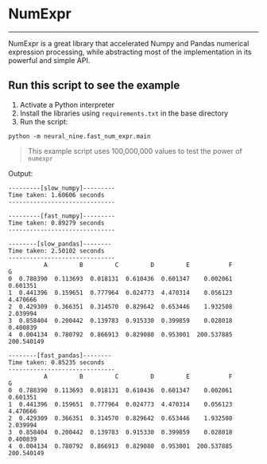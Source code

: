 # NumExpr

---
NumExpr is a great library that accelerated Numpy and Pandas numerical expression processing, while abstracting most of the implementation in its powerful and simple API.

## Run this script to see the example
1. Activate a Python interpreter
2. Install the libraries using `requirements.txt` in the base directory
3. Run the script: 
```commandline
python -m neural_nine.fast_num_expr.main
```
> This example script uses 100,000,000 values to test the power of `numexpr`

Output:
```
---------[slow_numpy]---------
Time taken: 1.60606 seconds
------------------------------

---------[fast_numpy]---------
Time taken: 0.89279 seconds
------------------------------

--------[slow_pandas]--------
Time taken: 2.50102 seconds
------------------------------
          A         B         C         D         E           F           G
0  0.788390  0.113693  0.018131  0.610436  0.601347    0.002061    0.601351
1  0.441396  0.159651  0.777964  0.024773  4.470314    0.056123    4.470666
2  0.429309  0.366351  0.314570  0.829642  0.653446    1.932508    2.039994
3  0.858404  0.200442  0.139783  0.915330  0.399859    0.028018    0.400839
4  0.004134  0.780792  0.866913  0.829080  0.953001  200.537885  200.540149

--------[fast_pandas]--------
Time taken: 0.85235 seconds
------------------------------
          A         B         C         D         E           F           G
0  0.788390  0.113693  0.018131  0.610436  0.601347    0.002061    0.601351
1  0.441396  0.159651  0.777964  0.024773  4.470314    0.056123    4.470666
2  0.429309  0.366351  0.314570  0.829642  0.653446    1.932508    2.039994
3  0.858404  0.200442  0.139783  0.915330  0.399859    0.028018    0.400839
4  0.004134  0.780792  0.866913  0.829080  0.953001  200.537885  200.540149
```